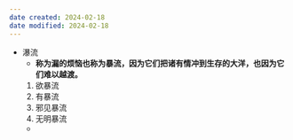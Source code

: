 ```yaml
---
date created: 2024-02-18
date modified: 2024-02-18
---
```

- 瀑流
    - **称为漏的烦恼也称为****暴流****，因为它们把诸有情冲到生存的大洋，也因为它们难以越渡。** 
    1. 欲暴流
    2. 有暴流
    3. 邪见暴流
    4. 无明暴流
    - 
